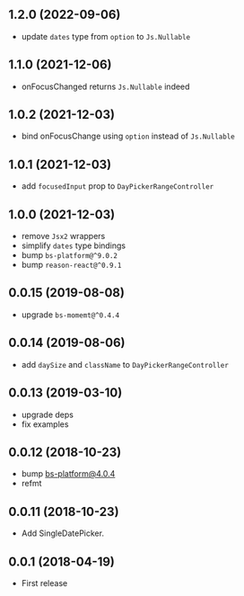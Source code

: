 ## 1.2.0 (2022-09-06)

- update `dates` type from `option` to `Js.Nullable`

## 1.1.0 (2021-12-06)

- onFocusChanged returns `Js.Nullable` indeed

## 1.0.2 (2021-12-03)

- bind onFocusChange using `option` instead of `Js.Nullable`

## 1.0.1 (2021-12-03)

- add `focusedInput` prop to `DayPickerRangeController`

## 1.0.0 (2021-12-03)

- remove `Jsx2` wrappers
- simplify `dates` type bindings
- bump `bs-platform@^9.0.2`
- bump `reason-react@^0.9.1`

## 0.0.15 (2019-08-08)

- upgrade `bs-momemt@^0.4.4`

## 0.0.14 (2019-08-06)

- add `daySize` and `className` to `DayPickerRangeController`

## 0.0.13 (2019-03-10)

- upgrade deps
- fix examples

## 0.0.12 (2018-10-23)

- bump bs-platform@4.0.4
- refmt

## 0.0.11 (2018-10-23)

- Add SingleDatePicker.

## 0.0.1 (2018-04-19)

- First release

